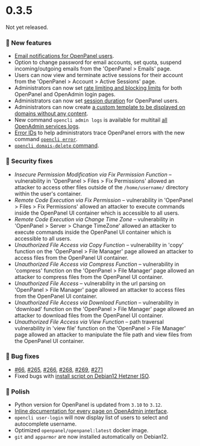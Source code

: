 # 0.3.5

Not yet released.

### 🚀 New features
- [Email notifications for OpenPanel users](/docs/panel/account/notifications/).
- Option to change password for email accounts, set quota, suspend incoming/outgoing emails from the 'OpenPanel > Emails' page.
- Users can now view and terminate active sessions for their account from the 'OpenPanel > Account > Active Sessions' page.
- Administrators can now set [rate limiting and blocking limits](/docs/admin/intro/#brute-force-protection) for both OpenPanel and OpenAdmin login pages.
- Administrators can now set [session duration](https://dev.openpanel.com/cli/config.html#session-duration) for OpenPanel users.
- Administrators can now create [a custom template to be displayed on domains without any content](https://i.ibb.co/tXkHKyL/default-landing.png).
- New command `opencli admin logs` is available for multitail [all OpenAdmin services logs](https://dev.openpanel.com/logs.html).
- [Error IDs](https://i.postimg.cc/dtC3M7Mq/500.png) to help administrators trace OpenPanel errors with the new command [`opencli error`](https://dev.openpanel.com/cli/error.html).
- [`opencli domais-delete` command](https://dev.openpanel.com/cli/domains.html#Delete-Domain).

### ️🚨 Security fixes
- *Insecure Permission Modification via Fix Permission Function* – vulnerability in 'OpenPanel > Files > Fix Permissions' allowed an attacker to access other files outside of the `/home/username/` directory within the user's container.
- *Remote Code Execution via Fix Permission* – vulnerability in 'OpenPanel > Files > Fix Permissions' allowed an attacker to execute commands inside the OpenPanel UI container which is accessible to all users.
- *Remote Code Execution via Change Time Zone* – vulnerability in 'OpenPanel > Server > Change TimeZone' allowed an attacker to execute commands inside the OpenPanel UI container which is accessible to all users.
- *Unauthorized File Access via Copy Function* – vulnerability in 'copy' function on the 'OpenPanel > File Manager' page allowed an attacker to access files from the OpenPanel UI container.
- *Unauthorized File Access via Compress Function* – vulnerability in 'compress' function on the 'OpenPanel > File Manager' page allowed an attacker to compress files from the OpenPanel UI container.
- *Unauthorized File Access* – vulnerability in the url parsing on 'OpenPanel > File Manager' page allowed an attacker to access files from the OpenPanel UI container.
- *Unauthorized File Access via Download Function* – vulnerability in 'download' function on the 'OpenPanel > File Manager' page allowed an attacker to download files from the OpenPanel UI container.
- *Unauthorized File Access via View Function* – path traversal vulnerability in 'view file' function on the 'OpenPanel > File Manager' page allowed an attacker to manipulate the file path and view files from the OpenPanel UI container.

### 🐛 Bug fixes
- [#66](https://github.com/stefanpejcic/OpenPanel/issues/66), [#265](https://github.com/stefanpejcic/OpenPanel/issues/265), [#266](https://github.com/stefanpejcic/OpenPanel/issues/266), [#268](https://github.com/stefanpejcic/OpenPanel/issues/268), [#269](https://github.com/stefanpejcic/OpenPanel/issues/269), [#271](https://github.com/stefanpejcic/OpenPanel/issues/271)
- Fixed bugs with [install script on Debian12 Hetzner ISO](https://community.openpanel.org/d/110-installation-issue/6).

### 💅 Polish
- Python version for OpenPanel is updated from `3.10` to `3.12`.
- [Inline documentation for every page on OpenAdmin interface](https://i.postimg.cc/6tzM8Rtg/2024-10-31-20-32.png).
- `opencli user-login` will now display list of users to select and autocomplete username.
- Optimized `openpanel/openpanel:latest` docker image.
- `git` and `apparmor` are now installed automatically on Debian12.

